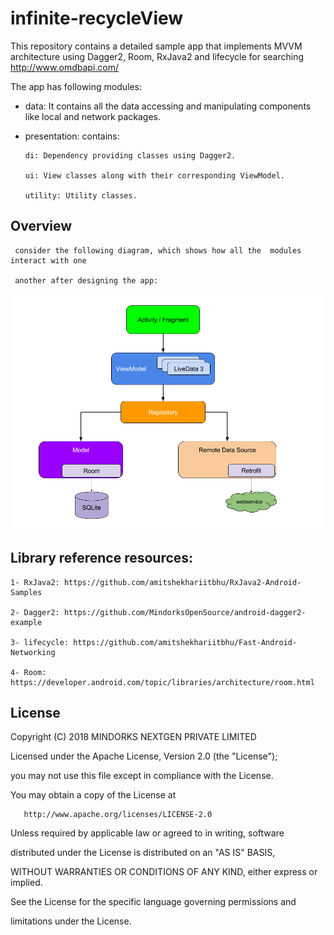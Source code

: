 # infinite-recycleView

This repository contains a detailed sample app that implements MVVM architecture using Dagger2, Room, RxJava2 and lifecycle for searching http://www.omdbapi.com/ 

The app has following modules:

- data: It contains all the data accessing and manipulating components like local and network packages.

- presentation: contains: 

      di: Dependency providing classes using Dagger2.

      ui: View classes along with their corresponding ViewModel.

      utility: Utility classes.
      



## Overview
     consider the following diagram, which shows how all the  modules  interact with one 
     
     another after designing the app:
     
     
![Screenshot](final-architecture.png)
     

## Library reference resources:

    1- RxJava2: https://github.com/amitshekhariitbhu/RxJava2-Android-Samples

    2- Dagger2: https://github.com/MindorksOpenSource/android-dagger2-example

    3- lifecycle: https://github.com/amitshekhariitbhu/Fast-Android-Networking

    4- Room: https://developer.android.com/topic/libraries/architecture/room.html




## License

   Copyright (C) 2018 MINDORKS NEXTGEN PRIVATE LIMITED
   

   Licensed under the Apache License, Version 2.0 (the "License");
   
   you may not use this file except in compliance with the License.
   
   You may obtain a copy of the License at
   

       http://www.apache.org/licenses/LICENSE-2.0
       

   Unless required by applicable law or agreed to in writing, software
   
   distributed under the License is distributed on an "AS IS" BASIS,
   
   WITHOUT WARRANTIES OR CONDITIONS OF ANY KIND, either express or implied.
   
   See the License for the specific language governing permissions and
   
   limitations under the License.
   
